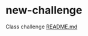 # new-challenge
Class challenge
[README.md](https://github.com/Jerrika/new-challenge/files/14539239/README.md)
